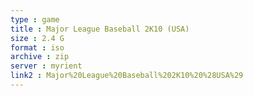 ```yaml
---
type : game
title : Major League Baseball 2K10 (USA)
size : 2.4 G
format : iso
archive : zip
server : myrient
link2 : Major%20League%20Baseball%202K10%20%28USA%29
---
```


